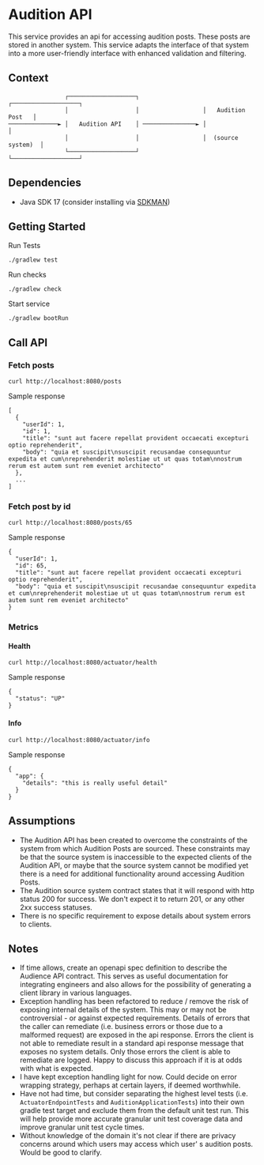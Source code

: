 # Audition API

This service provides an api for accessing audition posts. These posts are stored in another system. This service
adapts the interface of that system into a more user-friendly interface with enhanced validation and filtering.

## Context

                    ┌───────────────────┐                  ┌───────────────────┐
                    │                   │                  │   Audition Post   │
    ──────────────► │   Audition API    │ ───────────────► │                   │
                    │                   │                  │  (source system)  │
                    └───────────────────┘                  └───────────────────┘

## Dependencies

* Java SDK 17 (consider installing via [SDKMAN](https://sdkman.io/))

## Getting Started

Run Tests

    ./gradlew test

Run checks

    ./gradlew check

Start service

    ./gradlew bootRun

## Call API

### Fetch posts

    curl http://localhost:8080/posts

Sample response

    [
      {
        "userId": 1,
        "id": 1,
        "title": "sunt aut facere repellat provident occaecati excepturi optio reprehenderit",
        "body": "quia et suscipit\nsuscipit recusandae consequuntur expedita et cum\nreprehenderit molestiae ut ut quas totam\nnostrum rerum est autem sunt rem eveniet architecto"
      },
      ...
    ]

### Fetch post by id

    curl http://localhost:8080/posts/65

Sample response

    {
      "userId": 1,
      "id": 65,
      "title": "sunt aut facere repellat provident occaecati excepturi optio reprehenderit",
      "body": "quia et suscipit\nsuscipit recusandae consequuntur expedita et cum\nreprehenderit molestiae ut ut quas totam\nnostrum rerum est autem sunt rem eveniet architecto"
    }

### Metrics

#### Health

    curl http://localhost:8080/actuator/health

Sample response

    {
      "status": "UP"
    }

#### Info

    curl http://localhost:8080/actuator/info

Sample response

    {
      "app": {
        "details": "this is really useful detail"
      }
    }

## Assumptions

* The Audition API has been created to overcome the constraints of the system from which Audition Posts are sourced.
  These constraints may be that the source system is inaccessible to the expected clients of the Audition API, or maybe
  that the source system cannot be modified yet there is a need for additional functionality around accessing Audition
  Posts.
* The Audition source system contract states that it will respond with http status 200 for success. We don't expect it
  to return 201, or any other 2xx success statuses.
* There is no specific requirement to expose details about system errors to clients.

## Notes

* If time allows, create an openapi spec definition to describe the Audience API contract. This serves as useful
  documentation for integrating engineers and also allows for the possibility of generating a client library in various
  languages.
* Exception handling has been refactored to reduce / remove the risk of exposing internal details of the system. This
  may or may not be controversial - or against expected requirements. Details of errors that the caller can remediate
  (i.e. business errors or those due to a malformed request) are exposed in the api response. Errors the client is not
  able to remediate result in a standard api response message that exposes no system details. Only those errors the
  client is able to remediate are logged. Happy to discuss this approach if it is at odds with what is expected.
* I have kept exception handling light for now. Could decide on error wrapping strategy, perhaps at certain layers, if
  deemed worthwhile.
* Have not had time, but consider separating the highest level tests (i.e. `ActuatorEndpointTests` and
  `AuditionApplicationTests`) into their own gradle test target and exclude them from the default unit test run. This
  will help provide more accurate granular unit test coverage data and improve granular unit test cycle times.
* Without knowledge of the domain it's not clear if there are privacy concerns around which users may access which user'
  s audition posts. Would be good to clarify.